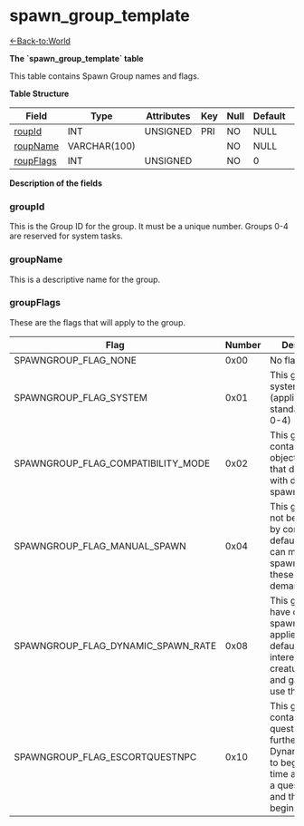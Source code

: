 # spawn\_group\_template

[<-Back-to:World](database-world)

**The \`spawn\_group\_template\` table**

This table contains Spawn Group names and flags.

**Table Structure**

| Field          | Type         | Attributes | Key | Null | Default | Extra | Comment |
| -------------- | ------------ | ---------- | --- | ---- | ------- | ----- | ------- |
| [roupId][1]    | INT          | UNSIGNED   | PRI | NO   | NULL    |       |         |
| [roupName][2]  | VARCHAR(100) |            |     | NO   | NULL    |       |         |
| [roupFlags][3] | INT          | UNSIGNED   |     | NO   | 0       |       |         |

[1]: #roupid
[2]: #roupname
[3]: #roupflags

**Description of the fields**

### groupId

This is the Group ID for the group. It must be a unique number. Groups 0-4 are reserved for system tasks.

### groupName

This is a descriptive name for the group.

### groupFlags

These are the flags that will apply to the group.

| Flag                                   | Number | Description                                                                                                                                          |
| -------------------------------------- | ------ | ---------------------------------------------------------------------------------------------------------------------------------------------------- |
| SPAWNGROUP\_FLAG\_NONE                 | 0x00   | No flags applied                                                                                                                                     |
| SPAWNGROUP\_FLAG\_SYSTEM               | 0x01   | This group is a system group (applies to standard groups 0-4)                                                                                        |
| SPAWNGROUP\_FLAG\_COMPATIBILITY\_MODE  | 0x02   | This group will contain legacy objects/creatures that don't work with dynamic spawn changes                                                          |
| SPAWNGROUP\_FLAG\_MANUAL\_SPAWN        | 0x04   | This group will not be spawned by core by default. Scripts can manually spawn/despawn these groups on demand.                                        |
| SPAWNGROUP\_FLAG\_DYNAMIC\_SPAWN\_RATE | 0x08   | This group will have dynamic spawn rates applied (by default quest interested creatures/gos and gather nodes use this)                               |
| SPAWNGROUP\_FLAG\_ESCORTQUESTNPC       | 0x10   | This group contains Escort quest NPCs. This further enhances Dynamic spawn to begin respawn time at the point a quest is taken and the escort begins |
